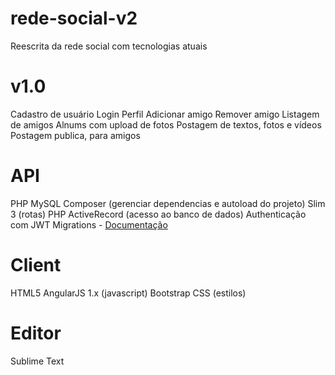 # rede-social-v2
Reescrita da rede social com tecnologias atuais

# v1.0
Cadastro de usuário
Login
Perfil
Adicionar amigo
Remover amigo
Listagem de amigos
Alnums com upload de fotos
Postagem de textos, fotos e vídeos
Postagem publica, para amigos

# API
PHP
MySQL
Composer (gerenciar dependencias e autoload do projeto)
Slim 3 (rotas)
PHP ActiveRecord (acesso ao banco de dados)
Authenticação com JWT
Migrations - [Documentação](http://doctrine-orm.readthedocs.io/projects/doctrine-dbal/en/latest/reference/schema-representation.html)

# Client
HTML5
AngularJS 1.x (javascript)
Bootstrap CSS (estilos)

# Editor
Sublime Text